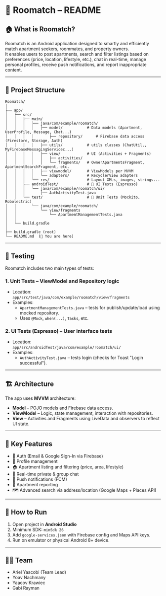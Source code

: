 # 📖 Roomatch – README

## 🏠 What is Roomatch?
Roomatch is an Android application designed to smartly and efficiently match apartment seekers, roommates, and property owners.  
It enables users to post apartments, search and filter listings based on preferences (price, location, lifestyle, etc.), chat in real-time, manage personal profiles, receive push notifications, and report inappropriate content.

---

## 📂 Project Structure

```plaintext
Roomatch/
│
├── app/
│   ├── src/
│   │   ├── main/
│   │   │   ├── java/com/example/roomatch/
│   │   │   │   ├── model/           # Data models (Apartment, UserProfile, Message, Chat...)
│   │   │   │       ├── repository/      # Firebase data access (Firestore, Storage, Auth)
│   │   │   │   ├── utils/           # utils classes (ChatUtil,, MyFirebaseMessagingServicec...)
│   │   │   │   ├── view/            # UI (Activities + Fragments)
│   │   │   │   │   ├── activities/ 
│   │   │   │   │   └── fragments/   # OwnerApartmentsFragment, ApartmentSearchFragment, etc.
│   │   │   │   ├── viewmodel/       # ViewModels per MVVM
│   │   │   │   └── adapters/        # RecyclerView adapters
│   │   │   └── res/                 # Layout XMLs, images, strings...
│   │   ├── androidTest/             # 🧪 UI Tests (Espresso)
│   │   │   └── java/com/example/roomatch/ui/
│   │   │       ├── AuthActivityTest.java
│   │   └── test/                    # 🧪 Unit Tests (Mockito, Robolectric)
│   │       └── java/com/example/roomatch/
│   │           └── view/fragments
│   │               └── ApartmentManagementTests.java
│   │
│   └── build.gradle
│
├── build.gradle (root)
└── README.md  (📌 You are here)
```

---

## 🧪 Testing

Roomatch includes two main types of tests:

### 1. **Unit Tests** – ViewModel and Repository logic
- Location:  
  `app/src/test/java/com/example/roomatch/view/fragments`
- Examples:
  - `ApartmentManagementTests.java` – tests for publish/update/load using mocked repository.
  - Uses `@Mock`, `when(...)`, `Tasks`, etc.

### 2. **UI Tests (Espresso)** – User interface tests
- Location:  
  `app/src/androidTest/java/com/example/roomatch/ui/`
- Examples:
  - `AuthActivityTest.java` – tests login (checks for Toast "Login successful").
---

## 🏗 Architecture
The app uses **MVVM** architecture:
- **Model** – POJO models and Firebase data access.
- **ViewModel** – Logic, state management, interaction with repositories.
- **View** – Activities and Fragments using LiveData and observers to reflect UI state.

---

## 📱 Key Features
- 🔑 Auth (Email & Google Sign-In via Firebase)
- 👤 Profile management
- 🏠 Apartment listing and filtering (price, area, lifestyle)
- 💬 Real-time private & group chat
- 📢 Push notifications (FCM)
- 🚩 Apartment reporting
- 🗺 Advanced search via address/location (Google Maps + Places API)

---

## 🚀 How to Run
1. Open project in **Android Studio**
2. Minimum SDK: `minSdk 26`
3. Add `google-services.json` with Firebase config and Maps API keys.
4. Run on emulator or physical Android 8+ device.

---

## 👨‍💻 Team
- Ariel Yaacobi (Team Lead)  
- Yoav Nachmany 
- Yaacov Krawiec
- Gabi Rayman

